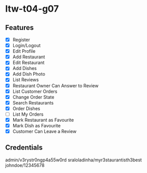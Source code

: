 # ltw-t04-g07

## Features

- [x] Register
- [x] Login/Logout
- [x] Edit Profile
- [x] Add Restaurant
- [x] Edit Restaurant
- [x] Add Dishes
- [x] Add Dish Photo
- [x] List Reviews
- [x] Restaurant Owner Can Answer to Review
- [x] List Customer Orders
- [x] Change Order State
- [x] Search Restaurants
- [x] Order Dishes
- [ ] List My Orders
- [x] Mark Restaurant as Favourite
- [x] Mark Dish as Favourite
- [x] Customer Can Leave a Review

## Credentials

admin/v3rystr0ngp4a55w0rd
sraloladinha/myr3staurantisth3best
johndoe/12345678
